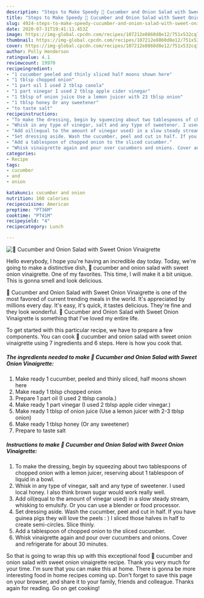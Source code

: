 ```yaml
---
description: "Steps to Make Speedy 🥒 Cucumber and Onion Salad with Sweet Onion Vinaigrette"
title: "Steps to Make Speedy 🥒 Cucumber and Onion Salad with Sweet Onion Vinaigrette"
slug: 4924-steps-to-make-speedy-cucumber-and-onion-salad-with-sweet-onion-vinaigrette
date: 2020-07-31T19:41:11.453Z
image: https://img-global.cpcdn.com/recipes/107212e8860d8e12/751x532cq70/🥒-cucumber-and-onion-salad-with-sweet-onion-vinaigrette-recipe-main-photo.jpg
thumbnail: https://img-global.cpcdn.com/recipes/107212e8860d8e12/751x532cq70/🥒-cucumber-and-onion-salad-with-sweet-onion-vinaigrette-recipe-main-photo.jpg
cover: https://img-global.cpcdn.com/recipes/107212e8860d8e12/751x532cq70/🥒-cucumber-and-onion-salad-with-sweet-onion-vinaigrette-recipe-main-photo.jpg
author: Polly Henderson
ratingvalue: 4.1
reviewcount: 19970
recipeingredient:
- "1 cucumber peeled and thinly sliced half moons shown here"
- "1 tblsp chopped onion"
- "1 part oil I used 2 tblsp canola"
- "1 part vinegar I used 2 tblsp apple cider vinegar"
- "1 tblsp of onion juice Use a lemon juicer with 23 tblsp onion"
- "1 tblsp honey Or any sweetener"
- "to taste salt"
recipeinstructions:
- "To make the dressing, begin by squeezing about two tablespoons of chopped onion with a lemon juicer, reserving about 1 tablespoon of liquid in a bowl."
- "Whisk in any type of vinegar, salt and any type of sweetener. I used local honey. I also think brown sugar would work really well."
- "Add oil(equal to the amount of vinegar used) in a slow steady stream, whisking to emulsify. Or you can use a blender or food processor."
- "Set dressing aside. Wash the cucumber, peel and cut in half. If you have guinea pigs they will love the peels : ) I sliced those halves in half to create semi-circles. Slice thinly."
- "Add a tablespoon of chopped onion to the sliced cucumber."
- "Whisk vinaigrette again and pour over cucumbers and onions. Cover and refrigerate for about 30 minutes."
categories:
- Recipe
tags:
- cucumber
- and
- onion

katakunci: cucumber and onion 
nutrition: 160 calories
recipecuisine: American
preptime: "PT36M"
cooktime: "PT41M"
recipeyield: "4"
recipecategory: Lunch

---
```



![🥒 Cucumber and Onion Salad with Sweet Onion Vinaigrette](https://img-global.cpcdn.com/recipes/107212e8860d8e12/751x532cq70/🥒-cucumber-and-onion-salad-with-sweet-onion-vinaigrette-recipe-main-photo.jpg)

Hello everybody, I hope you're having an incredible day today. Today, we're going to make a distinctive dish, 🥒 cucumber and onion salad with sweet onion vinaigrette. One of my favorites. This time, I will make it a bit unique. This is gonna smell and look delicious.



🥒 Cucumber and Onion Salad with Sweet Onion Vinaigrette is one of the most favored of current trending meals in the world. It's appreciated by millions every day. It's easy, it's quick, it tastes delicious. They're fine and they look wonderful. 🥒 Cucumber and Onion Salad with Sweet Onion Vinaigrette is something that I've loved my entire life.


To get started with this particular recipe, we have to prepare a few components. You can cook 🥒 cucumber and onion salad with sweet onion vinaigrette using 7 ingredients and 6 steps. Here is how you cook that.

<!--inarticleads1-->

##### The ingredients needed to make 🥒 Cucumber and Onion Salad with Sweet Onion Vinaigrette:

1. Make ready 1 cucumber, peeled and thinly sliced, half moons shown here
1. Make ready 1 tblsp chopped onion
1. Prepare 1 part oil (I used 2 tblsp canola.)
1. Make ready 1 part vinegar (I used 2 tblsp apple cider vinegar.)
1. Make ready 1 tblsp of onion juice (Use a lemon juicer with 2-3 tblsp onion)
1. Make ready 1 tblsp honey (Or any sweetener)
1. Prepare to taste salt




<!--inarticleads2-->

##### Instructions to make 🥒 Cucumber and Onion Salad with Sweet Onion Vinaigrette:

1. To make the dressing, begin by squeezing about two tablespoons of chopped onion with a lemon juicer, reserving about 1 tablespoon of liquid in a bowl.
1. Whisk in any type of vinegar, salt and any type of sweetener. I used local honey. I also think brown sugar would work really well.
1. Add oil(equal to the amount of vinegar used) in a slow steady stream, whisking to emulsify. Or you can use a blender or food processor.
1. Set dressing aside. Wash the cucumber, peel and cut in half. If you have guinea pigs they will love the peels : ) I sliced those halves in half to create semi-circles. Slice thinly.
1. Add a tablespoon of chopped onion to the sliced cucumber.
1. Whisk vinaigrette again and pour over cucumbers and onions. Cover and refrigerate for about 30 minutes.




So that is going to wrap this up with this exceptional food 🥒 cucumber and onion salad with sweet onion vinaigrette recipe. Thank you very much for your time. I'm sure that you can make this at home. There is gonna be more interesting food in home recipes coming up. Don't forget to save this page on your browser, and share it to your family, friends and colleague. Thanks again for reading. Go on get cooking!
